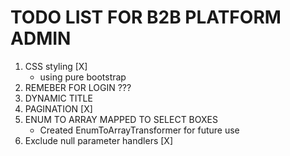 # TODO LIST FOR B2B PLATFORM ADMIN

1. CSS styling [X]
   - using pure bootstrap
2. REMEBER FOR LOGIN ???
3. DYNAMIC TITLE
4. PAGINATION [X]
5. ENUM TO ARRAY MAPPED TO SELECT BOXES
   - Created EnumToArrayTransformer for future use
6. Exclude null parameter handlers [X]
